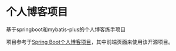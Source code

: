 # 个人博客项目

基于springboot和mybatis-plus的个人博客练手项目

项目参考于[Spring Boot个人博客项目](https://github.com/Mitsuha666/blog)，其中前端页面来使用该开源项目。

